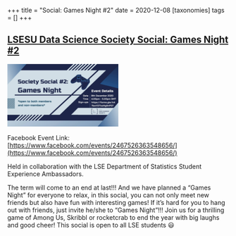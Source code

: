 +++
title = "Social: Games Night #2"
date = 2020-12-08
[taxonomies]
tags = []
+++

## [LSESU Data Science Society Social: Games Night #2](https://www.facebook.com/events/2467526363548656/)

<img src = "/2020/event-banners/gamesnight2.jpg" height=20% width=50%> 

Facebook Event Link: [https://www.facebook.com/events/2467526363548656/](https://www.facebook.com/events/2467526363548656/)

Held in collaboration with the LSE Department of Statistics Student Experience Ambassadors.

The term will come to an end at last!!! And we have planned a “Games Night” for everyone to relax, in this social, you can not only meet new friends but also have fun with interesting games! If it’s hard for you to hang out with friends, just invite he/she to “Games Night”!!! Join us for a thrilling game of Among Us, Skribbl or rocketcrab to end the year with big laughs and good cheer! This social is open to all LSE students 😃
